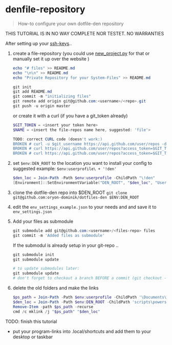 # denfile-repository

> How-to configure your own dotfile-den repository

THIS TUTORIAL IS IN NO WAY COMPLETE NOR TESTET. NO WARRANTIES

After setting up your [ssh-keys](how_to_init_a_git_repo.md#markdown-header-preparations)..

1. create a file-repository (you could use [new_project.py](../scripts/python/new_project.py) for that or manually set it up over the website )

    ```powershell
    echo "# files" >> README.md
    echo "\n\n" >> README.md
    echo "Private Repository for your System-Files" >> README.md

    git init
    git add README.md
    git commit -m "initializing files"
    git remote add origin git@github.com:<username>/<repo>.git
    git push -u origin master
    ```

    or create it with a curl (if you have a git_token already)

    ```powershell
    $GIT_TOKEN = <insert your token here>
    $NAME = <insert the file-repos name here, suggested: 'file'>

    TODO: correct CURL code (doesn't work:)
    BROKEN # curl -u $git_username https://api.github.com/user/repos -d "{\"name\":\"$repo_name\"}"
    BROKEN # curl https://api.github.com/user/repos?access_token=$GIT_TOKEN -d "{\"name\":\"files\", \"private\": true}"
    BROKEN # curl https://api.github.com/user/repos?access_token=$GIT_TOKEN -d "`{`\"name`\": `\"$NAME`\", `\"private`\": true`}"
    ```

2. set `$env:DEN_ROOT` to the location you want to install your config to suggested example: `$env:userprofile\ + '!den'`

    ```powershell
    $den_loc = Join-Path -Path $env:userprofile -ChildPath "\!den"
    [Environment]::SetEnvironmentVariable("DEN_ROOT", "$den_loc", "User")
    ```

3. clone the dotfile-den repo into $DEN_ROOT `git clone git@github.com:oryon-dominik/dotfiles-den $ENV:DEN_ROOT`

4. edit the `env_settings_example.json` to your needs and and save it to `env_settings.json`

5. Add your files as submodule

    ```powershell
    git submodule add git@github.com:<username>/<files-repo> files
    git commit -m 'Added files as submodule'
    ```

    If the submodul is already setup in your git-repo ..

    ```powershell
    git submodule init
    git submodule update

    # to update submodules later:
    git submodule update
    # don't forget to checkout a branch BEFORE a commit (git checkout -b added) inside the submodules or the header will get messed up!
    ```

6. delete the old folders and make the links

    ```powershell
    $ps_path = Join-Path -Path $env:userprofile -ChildPath '\Documents\WindowsPowerShell'
    $den_loc = Join-Path -Path $env:DEN_ROOT -ChildPath 'scripts\powershell'
    Remove-Item -path $ps_path -recurse
    cmd /c mklink /j "$ps_path" "$den_loc"
    ```

TODO: finish this tutorial

- put your program-links into .local/shortcuts and add them to your desktop or taskbar
